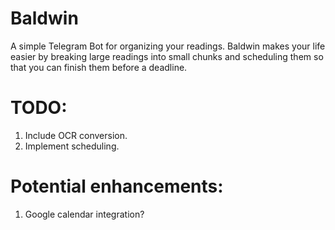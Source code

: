 # Baldwin 

A simple Telegram Bot for organizing your readings. Baldwin makes your life easier by breaking large readings into small chunks and scheduling them so that you can finish them before a deadline.

# TODO: 
1. Include OCR conversion.
2. Implement scheduling.

# Potential enhancements:
1. Google calendar integration?
